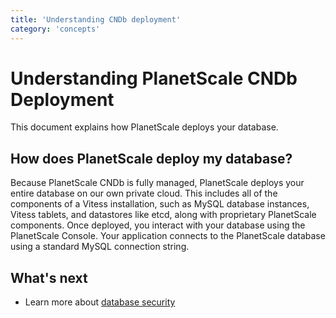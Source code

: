 ```yaml
---
title: 'Understanding CNDb deployment'
category: 'concepts'
---
```


# Understanding PlanetScale CNDb Deployment

This document explains how PlanetScale deploys your database.

<!-- This is probably a good place for a diagram showing the relationship between the PlanetScale management plane, the operator, and the Vitess deployment. -->

## How does PlanetScale deploy my database?

<!-- There are some terms here that we may need to update and clarify. -->

Because PlanetScale CNDb is fully managed, PlanetScale deploys your entire database on our own private cloud. This includes all of the components of a Vitess installation, such as MySQL database instances, Vitess tablets, and datastores like etcd, along with proprietary PlanetScale components. Once deployed, you interact with your database using the PlanetScale Console. Your application connects to the PlanetScale database using a standard MySQL connection string.

<!-- Include link to doc on connecting to PlanetScale DB using connection string. -->

<!-- Are there other topics that need to be addressed here? -->

## What's next

+ Learn more about [database security](security-features)
